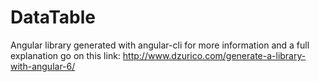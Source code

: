 # DataTable
Angular library generated with angular-cli for more information and a full explanation go on this link: http://www.dzurico.com/generate-a-library-with-angular-6/